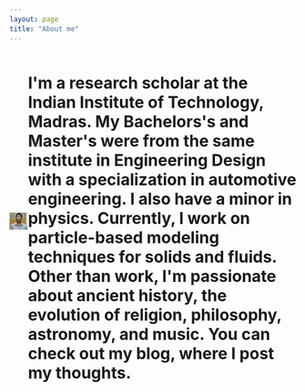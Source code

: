 ```yaml
---
layout: page
title: "About me"
---
```


<html>
  <head>
    <title>Pretty Paris</title>
  </head>
  <style>
  .container {
  display: flex;
  align-items: center;
  justify-content: center
}

img {
  max-width: 200%;
  max-height:200%;
}

.text {
  font-size: 10px;
  padding-left: 40px;
}
  </style>
  <body>

  <div class="container">
     <div class="image">
     <img src="pic.jpg">
      </div>
      <div class="text">
        <h1>I'm a research scholar at the Indian Institute of Technology, Madras. My Bachelors's and Master's were from the same institute in Engineering Design with a specialization in automotive engineering. I also have a minor in physics. Currently, I work on particle-based modeling techniques for solids and fluids. Other than work, I'm passionate about ancient history, the evolution of religion, philosophy, astronomy, and music. You can check out my blog, where I post my thoughts.</h1>
      </div>
  </div>
  <body>   
<html>
 
